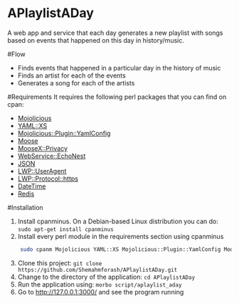 APlaylistADay
=============

A web app and service that each day generates a new playlist with songs based on events that happened on this day in history/music.

#Flow
* Finds events that happened in a particular day in the history of music
* Finds an artist for each of the events
* Generates a song for each of the artists

#Requirements
 It requires the following perl packages that you can find on cpan:
* [Mojolicious](http://search.cpan.org/~sri/Mojolicious-4.24/lib/Mojolicious.pm)
* [YAML::XS](http://search.cpan.org/~ingy/YAML-LibYAML-0.41/lib/YAML/XS.pm)
* [Mojolicious::Plugin::YamlConfig](http://search.cpan.org/~data/Mojolicious-Plugin-YamlConfig-0.1.5/lib/Mojolicious/Plugin/YamlConfig.pm)
* [Moose](http://search.cpan.org/~ether/Moose-2.1005/lib/Moose.pm)
* [MooseX::Privacy](http://search.cpan.org/~franckc/MooseX-Privacy-0.05/lib/MooseX/Privacy.pm)
* [WebService::EchoNest](http://search.cpan.org/~nickl/WebService-EchoNest-0.007/lib/WebService/EchoNest.pm)
* [JSON](http://search.cpan.org/~makamaka/JSON-2.90/lib/JSON.pm)
* [LWP::UserAgent](http://search.cpan.org/~gaas/libwww-perl-6.05/lib/LWP/UserAgent.pm)
* [LWP::Protocol::https](http://search.cpan.org/~gaas/LWP-Protocol-https-6.04/lib/LWP/Protocol/https.pm)
* [DateTime](http://search.cpan.org/~drolsky/DateTime-1.03/lib/DateTime.pm)
* [Redis](http://search.cpan.org/~dams/Redis-1.965/lib/Redis.pm)

#Installation
 1. Install cpanminus. On a Debian-based Linux distribution you can do:
     `sudo apt-get install cpanminus`
 2. Install every perl module in the requirements section using cpanminus

``` bash
    sudo cpanm Mojolicious YAML::XS Mojolicious::Plugin::YamlConfig Moose MooseX::Privacy WebService::EchoNest JSON LWP::UserAgent LWP::Protocol::https DateTime Redis
```
 3. Clone this project:
    `git clone https://github.com/Shemahmforash/APlaylistADay.git`
 4. Change to the directory of the application:
    `cd APlaylistADay`
 5. Run the application using:
    `morbo script/aplaylist_aday`
 6. Go to http://127.0.0.1:3000/ and see the program running
